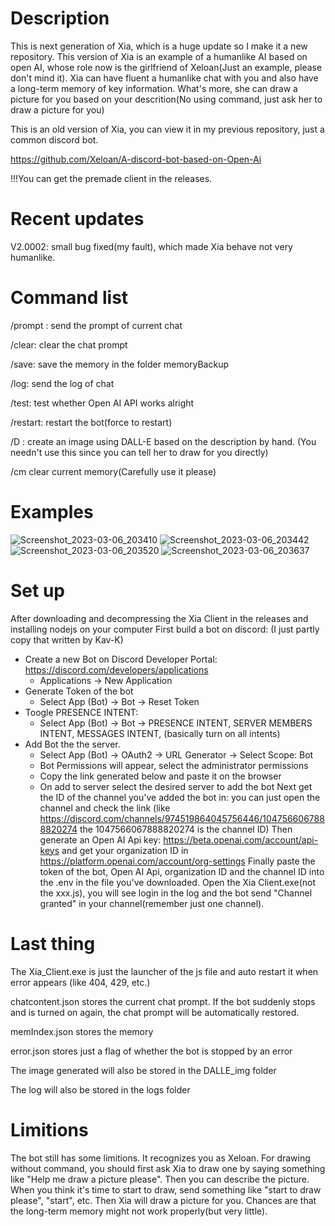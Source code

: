 # Description
This is next generation of Xia, which is a huge update so I make it a new repository. This version of Xia is an example of a humanlike AI based on open AI, whose role now is the girlfriend of Xeloan(Just an example, please don't mind it). Xia can have fluent a humanlike chat with you and also have a long-term memory of key information. What's more, she can draw a picture for you based on your descrition(No using command, just ask her to draw a picture for you)

This is an old version of Xia, you can view it in my previous repository, just a common discord bot.

https://github.com/Xeloan/A-discord-bot-based-on-Open-Ai


!!!You can get the premade client in the releases.

# Recent updates
V2.0002: small bug fixed(my fault), which made Xia behave not very humanlike.


# Command list
/prompt : send the prompt of current chat

/clear: clear the chat prompt

/save: save the memory in the folder memoryBackup

/log: send the log of chat

/test: test whether Open AI API works alright

/restart: restart the bot(force to restart)

/D <Description>: create an image using DALL-E based on the description by hand. (You needn't use this since you can tell her to draw for you directly)
  
/cm clear current memory(Carefully use it please)

# Examples
![Screenshot_2023-03-06_203410](https://user-images.githubusercontent.com/105624127/224680701-1746a4c6-689e-4e0c-86f2-47c4fe90a185.png)
![Screenshot_2023-03-06_203442](https://user-images.githubusercontent.com/105624127/224680759-a769efda-0c9f-4a86-abe1-f8530a3f986b.png)
![Screenshot_2023-03-06_203520](https://user-images.githubusercontent.com/105624127/224680790-366a351f-9be6-4602-9bd2-f1c315aac3c7.png)
![Screenshot_2023-03-06_203637](https://user-images.githubusercontent.com/105624127/224680823-b2472855-879c-4360-beef-690e1adfc6f5.png)


# Set up
After downloading and decompressing the Xia Client in the releases and installing nodejs on your computer
First build a bot on discord:  (I just partly copy that written by Kav-K)
- Create a new Bot on Discord Developer Portal: https://discord.com/developers/applications
    - Applications -> New Application
- Generate Token of the bot
    - Select App (Bot) -> Bot -> Reset Token
- Toogle PRESENCE INTENT:
    - Select App (Bot) -> Bot -> PRESENCE INTENT, SERVER MEMBERS INTENT, MESSAGES INTENT, (basically turn on all intents)
- Add Bot the the server.
    - Select App (Bot) -> OAuth2 -> URL Generator -> Select Scope: Bot
    - Bot Permissions will appear, select the administrator permissions
    - Copy the link generated below and paste it on the browser
    - On add to server select the desired server to add the bot
Next get the ID of the channel you've added the bot in: you can just open the channel and check the link (like https://discord.com/channels/974519864045756446/1047566067888820274 the 1047566067888820274 is the channel ID)
Then generate an Open AI Api key: https://beta.openai.com/account/api-keys and get your organization ID in https://platform.openai.com/account/org-settings
Finally paste the token of the bot, Open AI Api, organization ID and the channel ID into the .env in the file you've downloaded.
Open the Xia Client.exe(not the xxx.js), you will see login in the log and the bot send "Channel granted" in your channel(remember just one channel).


# Last thing
The Xia_Client.exe is just the launcher of the js file and auto restart it when error appears (like 404, 429, etc.)

chatcontent.json stores the current chat prompt. If the bot suddenly stops and is turned on again, the chat prompt will be automatically restored.

memIndex.json stores the memory

error.json stores just a flag of whether the bot is stopped by an error
  
The image generated will also be stored in the DALLE_img folder
  
The log will also be stored in the logs folder
  

# Limitions
The bot still has some limitions. It recognizes you as Xeloan. For drawing without command, you should first ask Xia to draw one by saying something like "Help me draw a picture please". Then you can describe the picture. When you think it's time to start to draw, send something like "start to draw please", "start", etc. Then Xia will draw a picture for you. Chances are that the long-term memory might not work properly(but very little).
